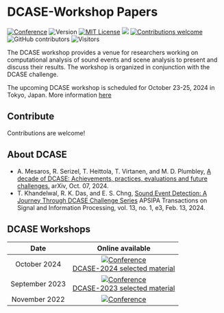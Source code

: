 # DCASE-Workshop Papers


[![Conference](http://img.shields.io/badge/DCASE-Workshop-002F6C.svg)](https://dcase.community/)
![Version](https://img.shields.io/badge/version-v1.0.0-rc0?color=yellow)
[![MIT License](https://custom-icon-badges.demolab.com/github/license/abikaki/DCASE-2023-Papers?logo=law)](LICENSE)
![](https://custom-icon-badges.demolab.com/github/last-commit/abikaki/DCASE-2023-Papers?logo=history&logoColor=white)
[![Contributions welcome](https://img.shields.io/badge/contributions-welcome-brightgreen.svg?style=flat)](https://github.com/abikaki/DCASE-2023-Papers/blob/main/README.md)
![GitHub contributors](https://img.shields.io/github/contributors/abikaki/DCASE-2023-Papers?color=red)
![Visitors](https://api.visitorbadge.io/api/combined?path=https%3A%2F%2Fgithub.com%2Fabikaki%2FDCASE-2023-Papers&countColor=%23ba68c8&style=plastic)


The DCASE workshop provides a venue for researchers working on computational analysis of sound events and scene analysis to present and discuss their results.  The workshop is organized in conjunction with the DCASE challenge.

The upcoming DCASE workshop is scheduled for October 23-25, 2024 in Tokyo, Japan. More information <a href="https://dcase.community/workshop2024/">here</a>


## Contribute

Contributions are welcome!


## About DCASE

* A. Mesaros, R. Serizel, T. Heittola, T. Virtanen, and M. D. Plumbley, [A decade of DCASE: Achievements, practices, evaluations and future challenges.](http://arxiv.org/abs/2410.04951) arXiv, Oct. 07, 2024. 
* T. Khandelwal, R. K. Das, and E. S. Chng, [Sound Event Detection: A Journey Through DCASE Challenge Series](https://www.nowpublishers.com/article/Details/SIP-2023-0051) APSIPA Transactions on Signal and Information Processing, vol. 13, no. 1, e3, Feb. 13, 2024.


## DCASE Workshops

|      **Date**      | **Online available**|
|:------------------:|:-------------------:|
| October 2024 | [![Conference](http://img.shields.io/badge/DCASE-2024-9F8556.svg)](https://dcase.community/workshop2024/index)<br/> [DCASE-2024 selected material](https://github.com/abikaki/DCASE-Workshop-Papers/blob/main/2024/README.md) |
| September 2023 | [![Conference](http://img.shields.io/badge/DCASE-2023-9F8556.svg)](https://dcase.community/workshop2023/index) <br/> [DCASE-2023 selected material](https://github.com/abikaki/DCASE-Workshop-Papers/blob/main/2023/README.md)  |
| November 2022  | [![Conference](http://img.shields.io/badge/DCASE-2022-9F8556.svg)](https://dcase.community/workshop2022/index) |

  